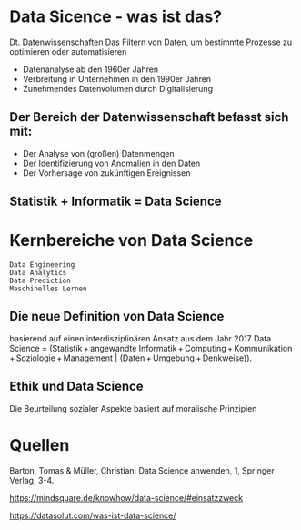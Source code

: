 # Data Sicence - was ist das?

Dt. Datenwissenschaften
Das Filtern von Daten, um bestimmte Prozesse zu optimieren oder automatisieren

- Datenanalyse ab den 1960er Jahren
- Verbreitung in Unternehmen in den 1990er Jahren
- Zunehmendes Datenvolumen durch Digitalisierung

## Der Bereich der Datenwissenschaft befasst sich mit:
- Der Analyse von (großen) Datenmengen
- Der Identifizierung von Anomalien in den Daten
- Der Vorhersage von zukünftigen Ereignissen
  
## Statistik + Informatik = Data Science

# Kernbereiche von Data Science
    Data Engineering 
    Data Analytics 
    Data Prediction 
    Maschinelles Lernen

## Die neue Definition von Data Science
basierend auf einen interdisziplinären Ansatz aus dem Jahr 2017
Data Science = 
(Statistik + angewandte Informatik + Computing + Kommunikation + Soziologie + Management | (Daten + Umgebung + Denkweise)).

## Ethik und Data Science
Die Beurteilung sozialer Aspekte basiert auf moralische Prinzipien 

# Quellen 
Barton, Tomas & Müller, Christian: Data Science anwenden, 1, Springer Verlag, 3-4.​

https://mindsquare.de/knowhow/data-science/#einsatzzweck​

https://datasolut.com/was-ist-data-science/